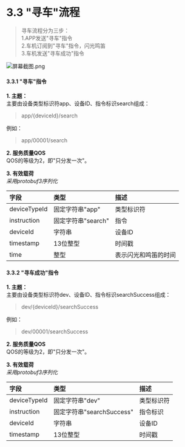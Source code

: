 # 3.3 "寻车"流程



> 寻车流程分为三步：  
> 1.APP发送"寻车"指令  
> 2.车机订阅到"寻车"指令，闪光鸣笛  
> 3.车机发送"寻车成功"指令

![&#x5C4F;&#x5E55;&#x622A;&#x56FE;.png](https://images.gitee.com/uploads/images/2019/0131/115335_f7a84fdc_4759596.png)

#### 3.3.1 "寻车"指令

**1. 主题：**  
主要由设备类型标识符app、设备ID、指令标识search组成：

> app/{deviceId}/search

例如：

> app/00001/search

**2. 服务质量QOS**  
QOS的等级为2，即"只分发一次"。

**3. 有效载荷**  
_采用protobuf3序列化_

| 字段 | 类型 | 描述 |
| :--- | :--- | :--- |
| deviceTypeId | 固定字符串"app" | 类型标识符 |
| instruction | 固定字符串"search" | 指令 |
| deviceId | 字符串 | 设备ID |
| timestamp | 13位整型 | 时间戳 |
| time | 整型 | 表示闪光和鸣笛的时间 |

#### 3.3.2 "寻车成功"指令

**1. 主题：**  
主要由设备类型标识符dev、设备ID、指令标识searchSuccess组成：

> dev/{deviceId}/searchSuccess

例如：

> dev/00001/searchSuccess

**2. 服务质量QOS**  
QOS的等级为2，即"只分发一次"。

**3. 有效载荷**  
_采用protobuf3序列化_

| 字段 | 类型 | 描述 |
| :--- | :--- | :--- |
| deviceTypeId | 固定字符串"dev" | 类型标识符 |
| instruction | 固定字符串"searchSuccess" | 指令标识 |
| deviceId | 字符串 | 设备ID |
| timestamp | 13位整型 | 时间戳 |

